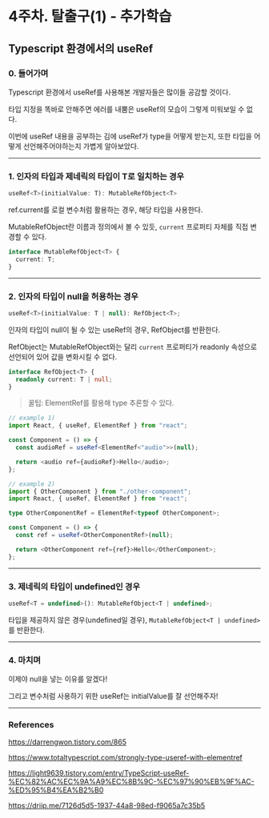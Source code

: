 # 4주차. 탈출구(1) - 추가학습

## Typescript 환경에서의 useRef

### 0. 들어가며

Typescript 환경에서 useRef를 사용해본 개발자들은 많이들 공감할 것이다.

타입 지정을 똑바로 안해주면 에러를 내뿜은 useRef의 모습이 그렇게 미워보일 수 없다.

이번에 useRef 내용을 공부하는 김에 useRef가 type을 어떻게 받는지, 또한 타입을 어떻게 선언해주어야하는지 가볍게 알아보았다.

---

### 1. 인자의 타입과 제네릭의 타입이 T로 일치하는 경우

```js
useRef<T>(initialValue: T): MutableRefObject<T>
```

ref.current를 로컬 변수처럼 활용하는 경우, 해당 타입을 사용한다.

MutableRefObject란 이름과 정의에서 볼 수 있듯, `current` 프로퍼티 자체를 직접 변경할 수 있다.

```ts
interface MutableRefObject<T> {
  current: T;
}
```

---

### 2. 인자의 타입이 null을 허용하는 경우

```js
useRef<T>(initialValue: T | null): RefObject<T>;
```

인자의 타입이 null이 될 수 있는 useRef의 경우, RefObject를 반환한다.

RefObject는 MutableRefObject와는 달리 `current` 프로퍼티가 readonly 속성으로 선언되어 있어 값을 변화시킬 수 없다.

```ts
interface RefObject<T> {
  readonly current: T | null;
}
```

> 꿀팁: ElementRef를 활용해 type 추론할 수 있다.

```ts
// example 1)
import React, { useRef, ElementRef } from "react";

const Component = () => {
  const audioRef = useRef<ElementRef<"audio">>(null);

  return <audio ref={audioRef}>Hello</audio>;
};
```

```ts
// example 2)
import { OtherComponent } from "./other-component";
import React, { useRef, ElementRef } from "react";

type OtherComponentRef = ElementRef<typeof OtherComponent>;

const Component = () => {
  const ref = useRef<OtherComponentRef>(null);

  return <OtherComponent ref={ref}>Hello</OtherComponent>;
};
```

---

### 3. 제네릭의 타입이 undefined인 경우

```js
useRef<T = undefined>(): MutableRefObject<T | undefined>;
```

타입을 제공하지 않은 경우(undefined일 경우), `MutableRefObject<T | undefined>`를 반환한다.

---

### 4. 마치며

이제야 null을 넣는 이유를 알겠다!

그리고 변수처럼 사용하기 위한 useRef는 initialValue를 잘 선언해주자!

---

### References

https://darrengwon.tistory.com/865

https://www.totaltypescript.com/strongly-type-useref-with-elementref

https://light9639.tistory.com/entry/TypeScript-useRef-%EC%82%AC%EC%9A%A9%EC%8B%9C-%EC%97%90%EB%9F%AC-%ED%95%B4%EA%B2%B0

https://driip.me/7126d5d5-1937-44a8-98ed-f9065a7c35b5
